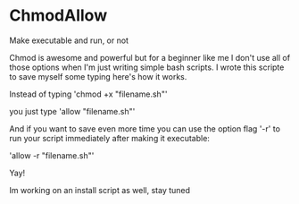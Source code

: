 # ChmodAllow
Make executable and run, or not

Chmod is awesome and powerful but for a beginner like me
I don't use all of those options when I'm just writing simple
bash scripts.  I wrote this scripte to save myself some typing
here's how it works.

Instead of typing 'chmod +x "filename.sh"'

you just type 'allow "filename.sh"'

And if you want to save even more time you can use the option
flag '-r' to run your script immediately after making it executable:

'allow -r "filename.sh"'

Yay!

Im working on an install script as well, stay tuned
